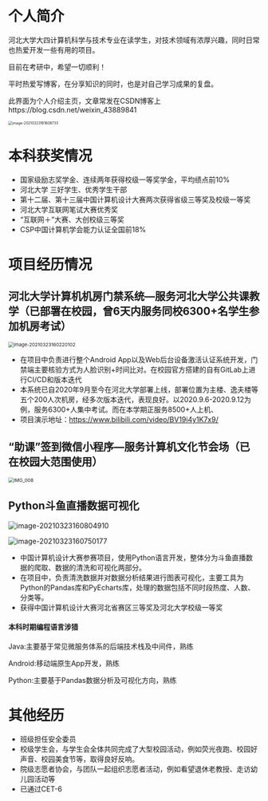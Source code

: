 # 个人简介
河北大学大四计算机科学与技术专业在读学生，对技术领域有浓厚兴趣，同时日常也热爱开发一些有用的项目。

目前在考研中，希望一切顺利！

平时热爱写博客，在分享知识的同时，也是对自己学习成果的复盘。

此界面为个人介绍主页，文章常发在CSDN博客上https://blog.csdn.net/weixin_43889841

<img src="https://gitee.com/SunnyBoy-WYH/typora_img/raw/master/image-20210323161608733.png" alt="image-20210323161608733" style="zoom:50%;" />

# 本科获奖情况

- 国家级励志奖学金、连续两年获得校级一等奖学金，平均绩点前10%
- 河北大学 三好学生、优秀学生干部
- 第十二届、第十三届中国计算机设计大赛两次获得省级三等奖及校级一等奖
- 河北大学互联网笔试大赛优秀奖
- “互联网＋”大赛、大创校级三等奖
- CSP中国计算机学会能力认证全国前18%

# 项目经历情况

## 河北大学计算机机房门禁系统—服务河北大学公共课教学（已部署在校园，曾6天内服务同校6300+名学生参加机房考试）

<img src="https://gitee.com/SunnyBoy-WYH/typora_img/raw/master/image-20210323160220102.png" alt="image-20210323160220102" style="zoom:67%;" />

- 在项目中负责进行整个Android App以及Web后台设备激活认证系统开发，门禁端主要核验方式为人脸识别+时间比对。在校园官方搭建的自有GitLab上进行CI/CD和版本迭代
- 本系统已自2020年9月至今在河北大学部署上线，部署位置为主楼、逸夫楼等五个200人次机房，经多次版本迭代，表现良好。以2020.9.6-2020.9.12为例，服务6300+人集中考试。而在本学期正服务8500+人上机、
- 项目演示地址：https://www.bilibili.com/video/BV19i4y1K7x9/

## “助课”签到微信小程序—服务计算机文化节会场（已在校园大范围使用）

<img src="https://gitee.com/SunnyBoy-WYH/typora_img/raw/master/IMG_008.jpg" alt="IMG_008" style="zoom:67%;" />

## Python斗鱼直播数据可视化

![image-20210323160804910](https://gitee.com/SunnyBoy-WYH/typora_img/raw/master/image-20210323160804910.png)

![image-20210323160750177](https://gitee.com/SunnyBoy-WYH/typora_img/raw/master/image-20210323160750177.png)

- 中国计算机设计大赛参赛项目，使用Python语言开发，整体分为斗鱼直播数据的爬取、数据的清洗和可视化两部分。
- 在项目中，负责清洗数据并对数据分析结果进行图表可视化，主要工具为Python的Pandas库和PyEcharts库，处理的数据包括不同时段热度、人数、分类等。
- 获得中国计算机设计大赛河北省赛区三等奖及河北大学校级一等奖

#### 本科时期编程语言涉猎

Java:主要基于常见微服务体系的后端技术栈及中间件，熟练

Android:移动端原生App开发，熟练

Python:主要基于Pandas数据分析及可视化方向，熟练

# 其他经历

- 班级担任安全委员
- 校级学生会，与学生会全体共同完成了大型校园活动，例如荧光夜跑、校园好声音、校园美食节等，取得良好反响。
- 院级志愿者协会，与团队一起组织志愿者活动，例如看望退休老教授、走访幼儿园活动等
- 已通过CET-6

